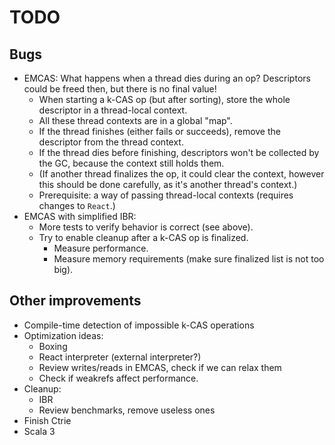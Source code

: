 <!--

   SPDX-License-Identifier: Apache-2.0
   Copyright 2016-2020 Daniel Urban and contributors listed in NOTICE.txt

   Licensed under the Apache License, Version 2.0 (the "License");
   you may not use this file except in compliance with the License.
   You may obtain a copy of the License at

       http://www.apache.org/licenses/LICENSE-2.0

   Unless required by applicable law or agreed to in writing, software
   distributed under the License is distributed on an "AS IS" BASIS,
   WITHOUT WARRANTIES OR CONDITIONS OF ANY KIND, either express or implied.
   See the License for the specific language governing permissions and
   limitations under the License.

--->

# TODO

## Bugs

- EMCAS: What happens when a thread dies during an op? Descriptors
  could be freed then, but there is no final value!
  - When starting a k-CAS op (but after sorting), store the whole
    descriptor in a thread-local context.
  - All these thread contexts are in a global "map".
  - If the thread finishes (either fails or succeeds), remove the
    descriptor from the thread context.
  - If the thread dies before finishing, descriptors won't be
    collected by the GC, because the context still holds them.
  - (If another thread finalizes the op, it could clear the context,
    however this should be done carefully, as it's another thread's
    context.)
  - Prerequisite: a way of passing thread-local contexts (requires
    changes to `React`.)
- EMCAS with simplified IBR:
  - More tests to verify behavior is correct (see above).
  - Try to enable cleanup after a k-CAS op is finalized.
    - Measure performance.
    - Measure memory requirements (make sure finalized list is not too big).

## Other improvements

- Compile-time detection of impossible k-CAS operations
- Optimization ideas:
  - Boxing
  - React interpreter (external interpreter?)
  - Review writes/reads in EMCAS, check if we can relax them
  - Check if weakrefs affect performance.
- Cleanup:
  - IBR
  - Review benchmarks, remove useless ones
- Finish Ctrie
- Scala 3
